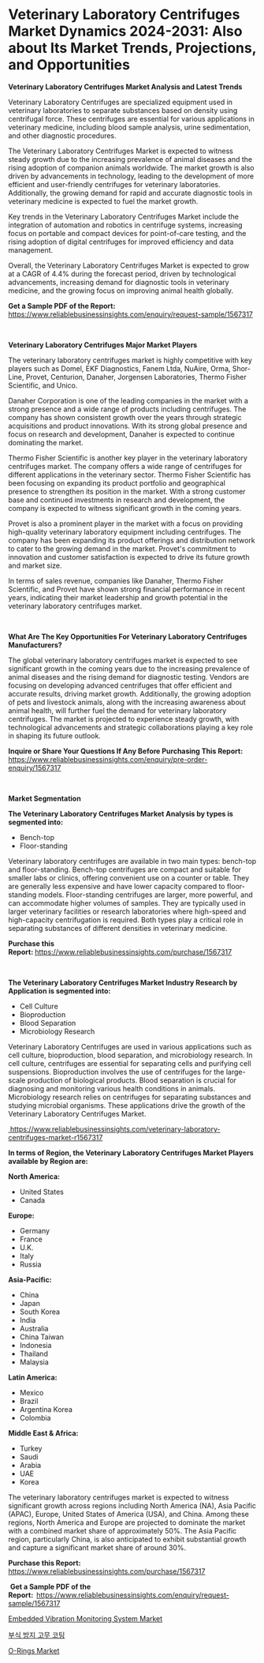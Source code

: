 <p><h1>Veterinary Laboratory Centrifuges Market Dynamics 2024-2031: Also about Its Market Trends, Projections, and Opportunities</h1></p><p><strong>Veterinary Laboratory Centrifuges Market Analysis and Latest Trends</strong></p>
<p><p>Veterinary Laboratory Centrifuges are specialized equipment used in veterinary laboratories to separate substances based on density using centrifugal force. These centrifuges are essential for various applications in veterinary medicine, including blood sample analysis, urine sedimentation, and other diagnostic procedures.</p><p>The Veterinary Laboratory Centrifuges Market is expected to witness steady growth due to the increasing prevalence of animal diseases and the rising adoption of companion animals worldwide. The market growth is also driven by advancements in technology, leading to the development of more efficient and user-friendly centrifuges for veterinary laboratories. Additionally, the growing demand for rapid and accurate diagnostic tools in veterinary medicine is expected to fuel the market growth.</p><p>Key trends in the Veterinary Laboratory Centrifuges Market include the integration of automation and robotics in centrifuge systems, increasing focus on portable and compact devices for point-of-care testing, and the rising adoption of digital centrifuges for improved efficiency and data management.</p><p>Overall, the Veterinary Laboratory Centrifuges Market is expected to grow at a CAGR of 4.4% during the forecast period, driven by technological advancements, increasing demand for diagnostic tools in veterinary medicine, and the growing focus on improving animal health globally.</p></p>
<p><strong>Get a Sample PDF of the Report:&nbsp;</strong> <a href="https://www.reliablebusinessinsights.com/enquiry/request-sample/1567317">https://www.reliablebusinessinsights.com/enquiry/request-sample/1567317</a></p>
<p>&nbsp;</p>
<p><strong>Veterinary Laboratory Centrifuges Major Market Players</strong></p>
<p><p>The veterinary laboratory centrifuges market is highly competitive with key players such as Domel, EKF Diagnostics, Fanem Ltda, NuAire, Orma, Shor-Line, Provet, Centurion, Danaher, Jorgensen Laboratories, Thermo Fisher Scientific, and Unico.</p><p>Danaher Corporation is one of the leading companies in the market with a strong presence and a wide range of products including centrifuges. The company has shown consistent growth over the years through strategic acquisitions and product innovations. With its strong global presence and focus on research and development, Danaher is expected to continue dominating the market.</p><p>Thermo Fisher Scientific is another key player in the veterinary laboratory centrifuges market. The company offers a wide range of centrifuges for different applications in the veterinary sector. Thermo Fisher Scientific has been focusing on expanding its product portfolio and geographical presence to strengthen its position in the market. With a strong customer base and continued investments in research and development, the company is expected to witness significant growth in the coming years.</p><p>Provet is also a prominent player in the market with a focus on providing high-quality veterinary laboratory equipment including centrifuges. The company has been expanding its product offerings and distribution network to cater to the growing demand in the market. Provet's commitment to innovation and customer satisfaction is expected to drive its future growth and market size.</p><p>In terms of sales revenue, companies like Danaher, Thermo Fisher Scientific, and Provet have shown strong financial performance in recent years, indicating their market leadership and growth potential in the veterinary laboratory centrifuges market.</p></p>
<p>&nbsp;</p>
<p><strong>What Are The Key Opportunities For Veterinary Laboratory Centrifuges Manufacturers?</strong></p>
<p><p>The global veterinary laboratory centrifuges market is expected to see significant growth in the coming years due to the increasing prevalence of animal diseases and the rising demand for diagnostic testing. Vendors are focusing on developing advanced centrifuges that offer efficient and accurate results, driving market growth. Additionally, the growing adoption of pets and livestock animals, along with the increasing awareness about animal health, will further fuel the demand for veterinary laboratory centrifuges. The market is projected to experience steady growth, with technological advancements and strategic collaborations playing a key role in shaping its future outlook.</p></p>
<p><strong>Inquire or Share Your Questions If Any Before Purchasing This Report:</strong> <a href="https://www.reliablebusinessinsights.com/enquiry/pre-order-enquiry/1567317">https://www.reliablebusinessinsights.com/enquiry/pre-order-enquiry/1567317</a></p>
<p>&nbsp;</p>
<p><strong>Market Segmentation</strong></p>
<p><strong>The Veterinary Laboratory Centrifuges Market Analysis by types is segmented into:</strong></p>
<p><ul><li>Bench-top</li><li>Floor-standing</li></ul></p>
<p><p>Veterinary laboratory centrifuges are available in two main types: bench-top and floor-standing. Bench-top centrifuges are compact and suitable for smaller labs or clinics, offering convenient use on a counter or table. They are generally less expensive and have lower capacity compared to floor-standing models. Floor-standing centrifuges are larger, more powerful, and can accommodate higher volumes of samples. They are typically used in larger veterinary facilities or research laboratories where high-speed and high-capacity centrifugation is required. Both types play a critical role in separating substances of different densities in veterinary medicine.</p></p>
<p><strong>Purchase this Report:&nbsp;</strong><a href="https://www.reliablebusinessinsights.com/purchase/1567317">https://www.reliablebusinessinsights.com/purchase/1567317</a></p>
<p>&nbsp;</p>
<p><strong>The Veterinary Laboratory Centrifuges Market Industry Research by Application is segmented into:</strong></p>
<p><ul><li>Cell Culture</li><li>Bioproduction</li><li>Blood Separation</li><li>Microbiology Research</li></ul></p>
<p><p>Veterinary Laboratory Centrifuges are used in various applications such as cell culture, bioproduction, blood separation, and microbiology research. In cell culture, centrifuges are essential for separating cells and purifying cell suspensions. Bioproduction involves the use of centrifuges for the large-scale production of biological products. Blood separation is crucial for diagnosing and monitoring various health conditions in animals. Microbiology research relies on centrifuges for separating substances and studying microbial organisms. These applications drive the growth of the Veterinary Laboratory Centrifuges Market.</p></p>
<p><a href="https://www.reliablebusinessinsights.com/veterinary-laboratory-centrifuges-market-r1567317">&nbsp;https://www.reliablebusinessinsights.com/veterinary-laboratory-centrifuges-market-r1567317</a></p>
<p><strong>In terms of Region, the Veterinary Laboratory Centrifuges Market Players available by Region are:</strong></p>
<p>
    <p> <strong> North America: </strong>
        <ul>
            <li>United States</li>
            <li>Canada</li>
        </ul>
        </p> 
    <p> <strong> Europe: </strong>
        <ul>
            <li>Germany</li>
            <li>France</li>
            <li>U.K.</li>
            <li>Italy</li>
            <li>Russia</li>
        </ul>
        </p> 
    <p> <strong> Asia-Pacific: </strong>
        <ul>
            <li>China</li>
            <li>Japan</li>
            <li>South Korea</li>
            <li>India</li>
            <li>Australia</li>
            <li>China Taiwan</li>
            <li>Indonesia</li>
            <li>Thailand</li>
            <li>Malaysia</li>
        </ul>
        </p> 
    <p> <strong> Latin America: </strong>
        <ul>
            <li>Mexico</li>
            <li>Brazil</li>
            <li>Argentina Korea</li>
            <li>Colombia</li>
        </ul>
        </p> 
    <p> <strong> Middle East & Africa: </strong>
        <ul>
            <li>Turkey</li>
            <li>Saudi</li>
            <li>Arabia</li>
            <li>UAE</li>
            <li>Korea</li>
        </ul>
    </p>
    </p>
<p><p>The veterinary laboratory centrifuges market is expected to witness significant growth across regions including North America (NA), Asia Pacific (APAC), Europe, United States of America (USA), and China. Among these regions, North America and Europe are projected to dominate the market with a combined market share of approximately 50%. The Asia Pacific region, particularly China, is also anticipated to exhibit substantial growth and capture a significant market share of around 30%.</p></p>
<p><strong>Purchase this Report: </strong><a href="https://www.reliablebusinessinsights.com/purchase/1567317">https://www.reliablebusinessinsights.com/purchase/1567317</a></p>
<p>&nbsp;<strong>Get a Sample PDF of the Report:&nbsp;&nbsp;</strong><a href="https://www.reliablebusinessinsights.com/enquiry/request-sample/1567317">https://www.reliablebusinessinsights.com/enquiry/request-sample/1567317</a></p>
<p><strong></strong></p>
<p><p><a href="https://view.publitas.com/reportprime-1/embedded-vibration-monitoring-system-market-furnishes-information-on-market-share-market-trends-and-market-growth/">Embedded Vibration Monitoring System Market</a></p><p><a href="https://github.com/JohnQuil1917/Market-Research-Report-List-1/blob/main/865031784811.md">부식 방지 고무 코팅</a></p><p><a href="https://github.com/RichRobinson5/Market-Research-Report-List-5/blob/main/o-rings-market.md">O-Rings Market</a></p></p>